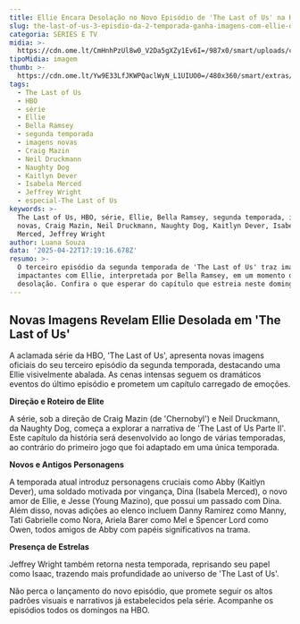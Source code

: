 ```yaml
---
title: Ellie Encara Desolação no Novo Episódio de 'The Last of Us' na HBO
slug: the-last-of-us-3-episdio-da-2-temporada-ganha-imagens-com-ellie-desolada
categoria: SÉRIES E TV
midia: >-
  https://cdn.ome.lt/CmHnhPzUl8w0_V2Da5gXZy1Ev6I=/987x0/smart/uploads/conteudo/fotos/OMELETE_CAPA_-_2025-04-22T132959.272.png
tipoMidia: imagem
thumb: >-
  https://cdn.ome.lt/Yw9E33LfJKWPQaclWyN_L1UIUO0=/480x360/smart/extras/conteudos/omelete_THUMB_-_2025-04-22T132944.431.png
tags:
  - The Last of Us
  - HBO
  - série
  - Ellie
  - Bella Ramsey
  - segunda temporada
  - imagens novas
  - Craig Mazin
  - Neil Druckmann
  - Naughty Dog
  - Kaitlyn Dever
  - Isabela Merced
  - Jeffrey Wright
  - especial-The Last of Us
keywords: >-
  The Last of Us, HBO, série, Ellie, Bella Ramsey, segunda temporada, imagens
  novas, Craig Mazin, Neil Druckmann, Naughty Dog, Kaitlyn Dever, Isabela
  Merced, Jeffrey Wright
author: Luana Souza
data: '2025-04-22T17:19:16.678Z'
resumo: >-
  O terceiro episódio da segunda temporada de 'The Last of Us' traz imagens
  impactantes com Ellie, interpretada por Bella Ramsey, em um momento de
  desolação. Confira o que esperar do capítulo que estreia neste domingo na HBO.
---
```


## Novas Imagens Revelam Ellie Desolada em 'The Last of Us'

<blockquote class="twitter-tweet"><a href="https://twitter.com/user/status/1914715410022215707"></a></blockquote>

A aclamada série da HBO, 'The Last of Us', apresenta novas imagens oficiais do seu terceiro episódio da segunda temporada, destacando uma Ellie visivelmente abalada. As cenas intensas seguem os dramáticos eventos do último episódio e prometem um capítulo carregado de emoções.

**Direção e Roteiro de Elite**

A série, sob a direção de Craig Mazin (de 'Chernobyl') e Neil Druckmann, da Naughty Dog, começa a explorar a narrativa de 'The Last of Us Parte II'. Este capítulo da história será desenvolvido ao longo de várias temporadas, ao contrário do primeiro jogo que foi adaptado em uma única temporada.

**Novos e Antigos Personagens**

A temporada atual introduz personagens cruciais como Abby (Kaitlyn Dever), uma soldado motivada por vingança, Dina (Isabela Merced), o novo amor de Ellie, e Jesse (Young Mazino), que possui um passado com Dina. Além disso, novas adições ao elenco incluem Danny Ramirez como Manny, Tati Gabrielle como Nora, Ariela Barer como Mel e Spencer Lord como Owen, todos amigos de Abby com papéis significativos na trama.

**Presença de Estrelas**

Jeffrey Wright também retorna nesta temporada, reprisando seu papel como Isaac, trazendo mais profundidade ao universo de 'The Last of Us'.

Não perca o lançamento do novo episódio, que promete seguir os altos padrões visuais e narrativos já estabelecidos pela série. Acompanhe os episódios todos os domingos na HBO.

